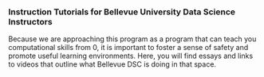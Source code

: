 ### Instruction Tutorials for Bellevue University Data Science Instructors 

Because we are approaching this program as a program that can teach you computational skills from 0, it is important to foster a sense of safety and promote useful learning environments. Here, you will find essays and links to videos that outline what Bellevue DSC is doing in that space.


